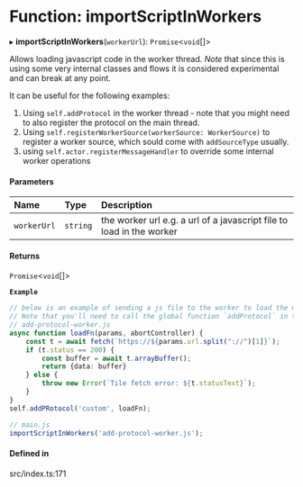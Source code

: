 # Function: importScriptInWorkers

▸ **importScriptInWorkers**(`workerUrl`): `Promise`\<`void`[]\>

Allows loading javascript code in the worker thread.
*Note* that since this is using some very internal classes and flows it is considered experimental and can break at any point.

It can be useful for the following examples:
1. Using `self.addProtocol` in the worker thread - note that you might need to also register the protocol on the main thread.
2. Using `self.registerWorkerSource(workerSource: WorkerSource)` to register a worker source, which sould come with `addSourceType` usually.
3. using `self.actor.registerMessageHandler` to override some internal worker operations

#### Parameters

| Name | Type | Description |
| :------ | :------ | :------ |
| `workerUrl` | `string` | the worker url e.g. a url of a javascript file to load in the worker |

#### Returns

`Promise`\<`void`[]\>

**`Example`**

```ts
// below is an example of sending a js file to the worker to load the method there
// Note that you'll need to call the global function `addProtocol` in the worker to register the protocol there.
// add-protocol-worker.js
async function loadFn(params, abortController) {
    const t = await fetch(`https://${params.url.split("://")[1]}`);
    if (t.status == 200) {
        const buffer = await t.arrayBuffer();
        return {data: buffer}
    } else {
        throw new Error(`Tile fetch error: ${t.statusText}`);
    }
}
self.addPRotocol('custom', loadFn);

// main.js
importScriptInWorkers('add-protocol-worker.js');
```

#### Defined in

src/index.ts:171
